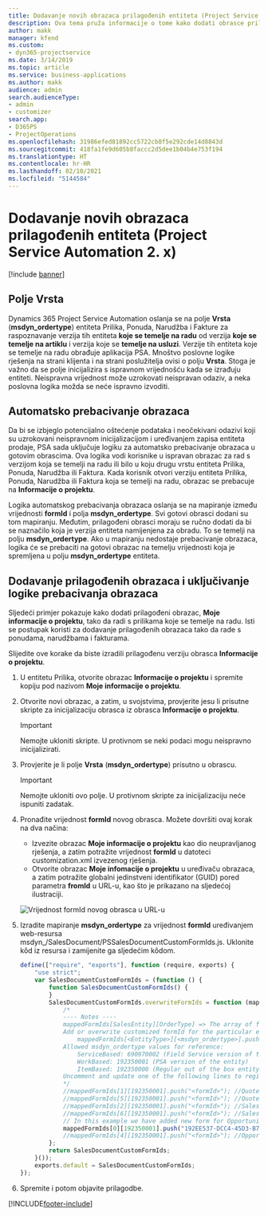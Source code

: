 ```yaml
---
title: Dodavanje novih obrazaca prilagođenih entiteta (Project Service Automation 2. x)
description: Ova tema pruža informacije o tome kako dodati obrasce prilagođenih entiteta za prilike, ponude, narudžbe ili fakture u sustavu Dynamics 365 Project Service Automation 2.x.
author: makk
manager: kfend
ms.custom:
- dyn365-projectservice
ms.date: 3/14/2019
ms.topic: article
ms.service: business-applications
ms.author: makk
audience: admin
search.audienceType:
- admin
- customizer
search.app:
- D365PS
- ProjectOperations
ms.openlocfilehash: 31986efed81892cc5722cb8f5e292cde14d8843d
ms.sourcegitcommit: 418fa1fe9d605b8faccc2d5dee1b04b4e753f194
ms.translationtype: HT
ms.contentlocale: hr-HR
ms.lasthandoff: 02/10/2021
ms.locfileid: "5144584"
---
```

# <a name="add-new-custom-entity-forms-project-service-automation-2x"></a>Dodavanje novih obrazaca prilagođenih entiteta (Project Service Automation 2. x)

[!include [banner](../../includes/psa-now-project-operations.md)]

## <a name="type-field"></a>Polje Vrsta 

Dynamics 365 Project Service Automation oslanja se na polje **Vrsta** (**msdyn\_ordertype**) entiteta Prilika, Ponuda, Narudžba i Fakture za raspoznavanje verzija tih entiteta **koje se temelje na radu** od verzija **koje se temelje na artiklu** i verzija koje se **temelje na usluzi**. Verzije tih entiteta koje se temelje na radu obrađuje aplikacija PSA. Mnoštvo poslovne logike rješenja na strani klijenta i na strani poslužitelja ovisi o polju **Vrsta**. Stoga je važno da se polje inicijalizira s ispravnom vrijednošću kada se izrađuju entiteti. Neispravna vrijednost može uzrokovati neispravan odaziv, a neka poslovna logika možda se neće ispravno izvoditi.

## <a name="automatic-form-switching"></a>Automatsko prebacivanje obrazaca

Da bi se izbjeglo potencijalno oštećenje podataka i neočekivani odazivi koji su uzrokovani neispravnom inicijalizacijom i uređivanjem zapisa entiteta prodaje, PSA sada uključuje logiku za automatsko prebacivanje obrazaca u gotovim obrascima. Ova logika vodi korisnike u ispravan obrazac za rad s verzijom koja se temelji na radu ili bilo u koju drugu vrstu entiteta Prilika, Ponuda, Narudžba ili Faktura. Kada korisnik otvori verziju entiteta Prilika, Ponuda, Narudžba ili Faktura koja se temelji na radu, obrazac se prebacuje na **Informacije o projektu**.

Logika automatskog prebacivanja obrazaca oslanja se na mapiranje između vrijednosti **formId** i polja **msdyn\_ordertype**. Svi gotovi obrasci dodani su tom mapiranju. Međutim, prilagođeni obrasci moraju se ručno dodati da bi se naznačilo koja je verzija entiteta namijenjena za obradu. To se temelji na polju **msdyn\_ordertype**. Ako u mapiranju nedostaje prebacivanje obrazaca, logika će se prebaciti na gotovi obrazac na temelju vrijednosti koja je spremljena u polju **msdyn\_ordertype** entiteta.

## <a name="add-custom-forms-and-turn-on-the-form-switching-logic"></a>Dodavanje prilagođenih obrazaca i uključivanje logike prebacivanja obrazaca

Sljedeći primjer pokazuje kako dodati prilagođeni obrazac, **Moje informacije o projektu**, tako da radi s prilikama koje se temelje na radu. Isti se postupak koristi za dodavanje prilagođenih obrazaca tako da rade s ponudama, narudžbama i fakturama.

Slijedite ove korake da biste izradili prilagođenu verziju obrasca **Informacije o projektu**.

1. U entitetu Prilika, otvorite obrazac **Informacije o projektu** i spremite kopiju pod nazivom **Moje informacije o projektu**.
2. Otvorite novi obrazac, a zatim, u svojstvima, provjerite jesu li prisutne skripte za inicijalizaciju obrasca iz obrasca **Informacije o projektu**. 

    > [!IMPORTANT]
    > Nemojte ukloniti skripte. U protivnom se neki podaci mogu neispravno inicijalizirati.

3. Provjerite je li polje **Vrsta** (**msdyn\_ordertype**) prisutno u obrascu. 

    > [!IMPORTANT]
    > Nemojte ukloniti ovo polje. U protivnom skripte za inicijalizaciju neće ispuniti zadatak.

4. Pronađite vrijednost **formId** novog obrasca. Možete dovršiti ovaj korak na dva načina:

    - Izvezite obrazac **Moje informacije o projektu** kao dio neupravljanog rješenja, a zatim potražite vrijednost **formId** u datoteci customization.xml izvezenog rješenja.
    - Otvorite obrazac **Moje infomacije o projektu** u uređivaču obrazaca, a zatim potražite globalni jedinstveni identifikator (GUID) pored parametra **fromId** u URL-u, kao što je prikazano na sljedećoj ilustraciji.

    ![Vrijednost formId novog obrasca u URL-u](media/how-to-add-custom-forms-in-v2.0.png)

5. Izradite mapiranje **msdyn\_ordertype** za vrijednost **formId** uređivanjem web-resursa msdyn\_/SalesDocument/PSSalesDocumentCustomFormIds.js. Uklonite kȏd iz resursa i zamijenite ga sljedećim kȏdom.

    ```javascript
    define(["require", "exports"], function (require, exports) {
        "use strict";
        var SalesDocumentCustomFormIds = (function () {
            function SalesDocumentCustomFormIds() {
            }
            SalesDocumentCustomFormIds.overwriteFormIds = function (mappedFormIds) {
                /*
                ---- Notes ----
                mappedFormIds[SalesEntity][OrderType] => The array of forms IDs that support particular entity and order type
                Add or overwrite customized formId for the particular entity and order type by calling:
                    mappedFormIds[<EntityType>][<msdyn_ordertype>].push("<formId>");
                Allowed msdyn_ordertype values for reference:
                    ServiceBased: 690970002 (Field Service version of the entity)
                    WorkBased: 192350001 (PSA version of the entity)
                    ItemBased: 192350000 (Regular out of the box entity)
                Uncomment and update one of the following lines to register custom PSA form for required entity:
                */      
                //mappedFormIds[1][192350001].push("<formId>"); //Quote
                //mappedFormIds[5][192350001].push("<formId>"); //Quote Line
                //mappedFormIds[2][192350001].push("<formId>"); //Sales Order
                //mappedFormIds[6][192350001].push("<formId>"); //Sales Order Line
                // In this example we have added new form for Opportunity
                mappedFormIds[0][192350001].push("192EE537-DCC4-45D3-B7AF-EA694B9113D2"); //Opportunity
                //mappedFormIds[4][192350001].push("<formId>"); //Opportunity Line
            };
            return SalesDocumentCustomFormIds;
        }());
        exports.default = SalesDocumentCustomFormIds;
    });
    ```

6. Spremite i potom objavite prilagodbe.


[!INCLUDE[footer-include](../../includes/footer-banner.md)]